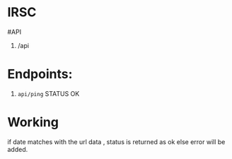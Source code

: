 # IRSC

#API 
1. /api

# Endpoints:

1. ``api/ping`` STATUS OK

# Working 

if date matches with the url data , status is returned as ok else error will be added. 
